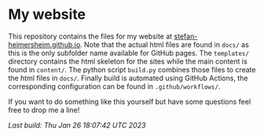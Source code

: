 # My website
This repository contains the files for my website at [stefan-heimersheim.github.io](https://stefan-heimersheim.github.io/index.html).
Note that the actual html files are found in `docs/` as this is the only subfolder name available for GitHub pages.
The `templates/` directory contains the html skeleton for the sites while the main content is found in `content/`.
The python script `build.py` combines those files to create the html files in `docs/`.
Finally build is automated using GitHub Actions, the corresponding configuration can be found in `.github/workflows/`.

If you want to do something like this yourself but have some questions feel free to drop me a line!

_Last build: Thu Jan 26 18:07:42 UTC 2023_
